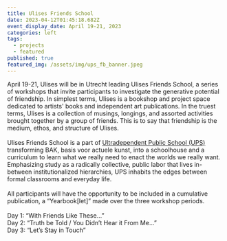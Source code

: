 ```yaml
---
title: Ulises Friends School
date: 2023-04-12T01:45:18.682Z
event_display_date: April 19-21, 2023
categories: left
tags:
  - projects
  - featured
published: true
featured_img: /assets/img/ups_fb_banner.jpeg
---
```


April 19-21, Ulises will be in Utrecht leading Ulises Friends School, a series of workshops that invite participants to investigate the generative potential of friendship. In simplest terms, Ulises is a bookshop and project space dedicated to artists' books and independent art publications. In the truest terms, Ulises is a collection of musings, longings, and assorted activities brought together by a group of friends. This is to say that friendship is the medium, ethos, and structure of Ulises. \
\
Ulises Friends School is a part of [Ultradependent Public School (UPS)](https://www.bakonline.org/program-item/full-program-ultradependent-public-schoool/) transforming BAK, basis voor actuele kunst, into a schoolhouse and a curriculum to learn what we really need to enact the worlds we really want.  Emphasizing study as a radically collective, public labor that lives in-between institutionalized hierarchies, UPS inhabits the edges between formal classrooms and everyday life.\
\
All participants will have the opportunity to be included in a cumulative publication, a “Yearbook\[let]” made over the three workshop periods.\
\
Day 1: “With Friends Like These…”\
Day 2: “Truth be Told / You Didn’t Hear it From Me…”\
Day 3: “Let’s Stay in Touch”
